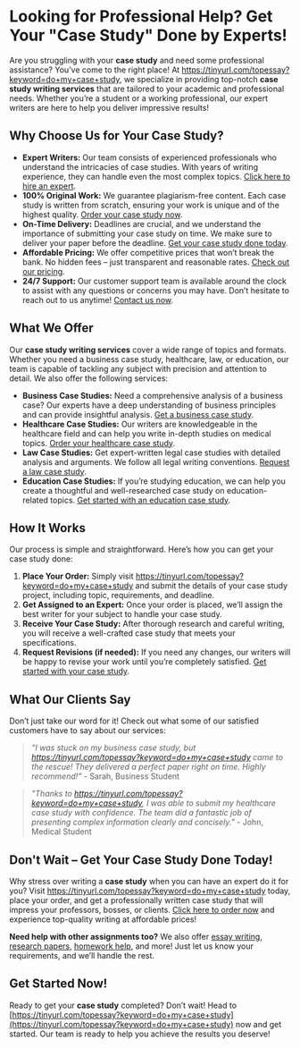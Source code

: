 # Looking for Professional Help? Get Your "Case Study" Done by Experts!

Are you struggling with your **case study** and need some professional assistance? You’ve come to the right place! At https://tinyurl.com/topessay?keyword=do+my+case+study, we specialize in providing top-notch **case study writing services** that are tailored to your academic and professional needs. Whether you’re a student or a working professional, our expert writers are here to help you deliver impressive results!

## Why Choose Us for Your Case Study?

- **Expert Writers:** Our team consists of experienced professionals who understand the intricacies of case studies. With years of writing experience, they can handle even the most complex topics. [Click here to hire an expert](https://tinyurl.com/topessay?keyword=do+my+case+study).
- **100% Original Work:** We guarantee plagiarism-free content. Each case study is written from scratch, ensuring your work is unique and of the highest quality. [Order your case study now](https://tinyurl.com/topessay?keyword=do+my+case+study).
- **On-Time Delivery:** Deadlines are crucial, and we understand the importance of submitting your case study on time. We make sure to deliver your paper before the deadline. [Get your case study done today](https://tinyurl.com/topessay?keyword=do+my+case+study).
- **Affordable Pricing:** We offer competitive prices that won’t break the bank. No hidden fees – just transparent and reasonable rates. [Check out our pricing](https://tinyurl.com/topessay?keyword=do+my+case+study).
- **24/7 Support:** Our customer support team is available around the clock to assist with any questions or concerns you may have. Don’t hesitate to reach out to us anytime! [Contact us now](https://tinyurl.com/topessay?keyword=do+my+case+study).

## What We Offer

Our **case study writing services** cover a wide range of topics and formats. Whether you need a business case study, healthcare, law, or education, our team is capable of tackling any subject with precision and attention to detail. We also offer the following services:

- **Business Case Studies:** Need a comprehensive analysis of a business case? Our experts have a deep understanding of business principles and can provide insightful analysis. [Get a business case study](https://tinyurl.com/topessay?keyword=do+my+case+study).
- **Healthcare Case Studies:** Our writers are knowledgeable in the healthcare field and can help you write in-depth studies on medical topics. [Order your healthcare case study](https://tinyurl.com/topessay?keyword=do+my+case+study).
- **Law Case Studies:** Get expert-written legal case studies with detailed analysis and arguments. We follow all legal writing conventions. [Request a law case study](https://tinyurl.com/topessay?keyword=do+my+case+study).
- **Education Case Studies:** If you’re studying education, we can help you create a thoughtful and well-researched case study on education-related topics. [Get started with an education case study](https://tinyurl.com/topessay?keyword=do+my+case+study).

## How It Works

Our process is simple and straightforward. Here’s how you can get your case study done:

1. **Place Your Order:** Simply visit https://tinyurl.com/topessay?keyword=do+my+case+study and submit the details of your case study project, including topic, requirements, and deadline.
2. **Get Assigned to an Expert:** Once your order is placed, we’ll assign the best writer for your subject to handle your case study.
3. **Receive Your Case Study:** After thorough research and careful writing, you will receive a well-crafted case study that meets your specifications.
4. **Request Revisions (if needed):** If you need any changes, our writers will be happy to revise your work until you’re completely satisfied. [Get started with your case study](https://tinyurl.com/topessay?keyword=do+my+case+study).

## What Our Clients Say

Don’t just take our word for it! Check out what some of our satisfied customers have to say about our services:

> _"I was stuck on my business case study, but https://tinyurl.com/topessay?keyword=do+my+case+study came to the rescue! They delivered a perfect paper right on time. Highly recommend!"_ - Sarah, Business Student

> _"Thanks to https://tinyurl.com/topessay?keyword=do+my+case+study, I was able to submit my healthcare case study with confidence. The team did a fantastic job of presenting complex information clearly and concisely."_ - John, Medical Student

## Don't Wait – Get Your Case Study Done Today!

Why stress over writing a **case study** when you can have an expert do it for you? Visit https://tinyurl.com/topessay?keyword=do+my+case+study today, place your order, and get a professionally written case study that will impress your professors, bosses, or clients. [Click here to order now](https://tinyurl.com/topessay?keyword=do+my+case+study) and experience top-quality writing at affordable prices!

**Need help with other assignments too?** We also offer [essay writing](https://tinyurl.com/topessay?keyword=do+my+case+study), [research papers](https://tinyurl.com/topessay?keyword=do+my+case+study), [homework help](https://tinyurl.com/topessay?keyword=do+my+case+study), and more! Just let us know your requirements, and we’ll handle the rest.

## Get Started Now!

Ready to get your **case study** completed? Don’t wait! Head to [https://tinyurl.com/topessay?keyword=do+my+case+study](https://tinyurl.com/topessay?keyword=do+my+case+study) now and get started. Our team is ready to help you achieve the results you deserve!
